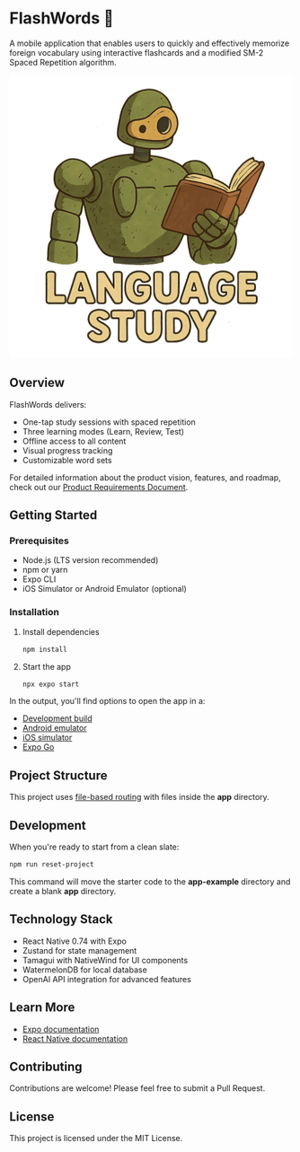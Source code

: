 # FlashWords 📱

A mobile application that enables users to quickly and effectively memorize foreign vocabulary using interactive flashcards and a modified SM-2 Spaced Repetition algorithm.

![FlashWords App](docs/mascot.webp)

## Overview

FlashWords delivers:
- One-tap study sessions with spaced repetition
- Three learning modes (Learn, Review, Test)
- Offline access to all content
- Visual progress tracking
- Customizable word sets

For detailed information about the product vision, features, and roadmap, check out our [Product Requirements Document](docs/PRD.md).

## Getting Started

### Prerequisites

- Node.js (LTS version recommended)
- npm or yarn
- Expo CLI
- iOS Simulator or Android Emulator (optional)

### Installation

1. Install dependencies

   ```bash
   npm install
   ```

2. Start the app

   ```bash
   npx expo start
   ```

In the output, you'll find options to open the app in a:

- [Development build](https://docs.expo.dev/develop/development-builds/introduction/)
- [Android emulator](https://docs.expo.dev/workflow/android-studio-emulator/)
- [iOS simulator](https://docs.expo.dev/workflow/ios-simulator/)
- [Expo Go](https://expo.dev/go)

## Project Structure

This project uses [file-based routing](https://docs.expo.dev/router/introduction) with files inside the **app** directory.

## Development

When you're ready to start from a clean slate:

```bash
npm run reset-project
```

This command will move the starter code to the **app-example** directory and create a blank **app** directory.

## Technology Stack

- React Native 0.74 with Expo
- Zustand for state management
- Tamagui with NativeWind for UI components
- WatermelonDB for local database
- OpenAI API integration for advanced features

## Learn More

- [Expo documentation](https://docs.expo.dev/)
- [React Native documentation](https://reactnative.dev/)

## Contributing

Contributions are welcome! Please feel free to submit a Pull Request.

## License

This project is licensed under the MIT License.
